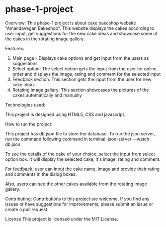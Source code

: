 # phase-1-project

Overview:
This phase-1 project is about cake bakeshop website "AmandaVegan Bakeshop". This website displays the cakes according to user input, get suggestions for the new cake ideas and showcase some of the cakes in the rotating image gallery.

Features:

1. Main page - Displays cake options and get input from the users as suggestions
2. Select option: The select option gets the input from the user for online order and displays the image, rating and comment for the selected input
3. Feedback section: This section gets the input from the user for new cake ideas
4. Rotating image gallery: This section showcases the pictures of the cakes automatically and manually

Technologies used:

This project is designed using HTML5, CSS and javascript.

How to run the project:

This project has db.json file to store the database. To run the json server, run the command following command in terminal.
json-server --watch db.json

To see the details of the cake of your choice, select the input from select option box. It will display the selected cake, it's image, rating and comment.

For feedback, user can input the cake name, image and provide their rating and comments in the dialog boxes.

Also, users can see the other cakes available from the rotating image gallery.

Contributing:
Contributions to this project are welcome. If you find any issues or have suggestions for improvements, please submit an issue or create a pull request.

License
This project is licensed under the MIT License.
